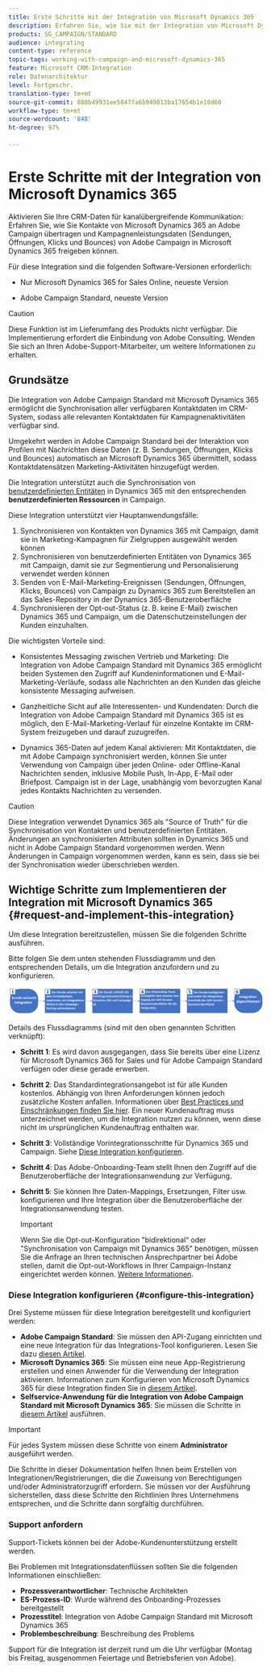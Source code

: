 ```yaml
---
title: Erste Schritte mit der Integration von Microsoft Dynamics 365
description: Erfahren Sie, wie Sie mit der Integration von Microsoft Dynamics 365 beginnen können.
products: SG_CAMPAIGN/STANDARD
audience: integrating
content-type: reference
topic-tags: working-with-campaign-and-microsoft-dynamics-365
feature: Microsoft CRM-Integration
role: Datenarchitektur
level: Fortgeschr.
translation-type: tm+mt
source-git-commit: 088b49931ee5047fa6b949813ba17654b1e10d60
workflow-type: tm+mt
source-wordcount: '848'
ht-degree: 97%

---
```



# Erste Schritte mit der Integration von Microsoft Dynamics 365

Aktivieren Sie Ihre CRM-Daten für kanalübergreifende Kommunikation: Erfahren Sie, wie Sie Kontakte von Microsoft Dynamics 365 an Adobe Campaign übertragen und Kampagnenleistungsdaten (Sendungen, Öffnungen, Klicks und Bounces) von Adobe Campaign in Microsoft Dynamics 365 freigeben können.

Für diese Integration sind die folgenden Software-Versionen erforderlich:

* Nur Microsoft Dynamics 365 for Sales Online, neueste Version

* Adobe Campaign Standard, neueste Version

>[!CAUTION]
>
>Diese Funktion ist im Lieferumfang des Produkts nicht verfügbar. Die Implementierung erfordert die Einbindung von Adobe Consulting. Wenden Sie sich an Ihren Adobe-Support-Mitarbeiter, um weitere Informationen zu erhalten.


## Grundsätze

Die Integration von Adobe Campaign Standard mit Microsoft Dynamics 365 ermöglicht die Synchronisation aller verfügbaren Kontaktdaten im CRM-System, sodass alle relevanten Kontaktdaten für Kampagnenaktivitäten verfügbar sind.

Umgekehrt werden in Adobe Campaign Standard bei der Interaktion von Profilen mit Nachrichten diese Daten (z. B. Sendungen, Öffnungen, Klicks und Bounces) automatisch an Microsoft Dynamics 365 übermittelt, sodass Kontaktdatensätzen Marketing-Aktivitäten hinzugefügt werden.

Die Integration unterstützt auch die Synchronisation von [benutzerdefinierten Entitäten](../../integrating/using/d365-acs-self-service-app-settings.md) in Dynamics 365 mit den entsprechenden **benutzerdefinierten Ressourcen** in Campaign.

Diese Integration unterstützt vier Hauptanwendungsfälle:

1. Synchronisieren von Kontakten von Dynamics 365 mit Campaign, damit sie in Marketing-Kampagnen für Zielgruppen ausgewählt werden können
1. Synchronisieren von benutzerdefinierten Entitäten von Dynamics 365 mit Campaign, damit sie zur Segmentierung und Personalisierung verwendet werden können
1. Senden von E-Mail-Marketing-Ereignissen (Sendungen, Öffnungen, Klicks, Bounces) von Campaign zu Dynamics 365 zum Bereitstellen an das Sales-Repository in der Dynamics 365-Benutzeroberfläche
1. Synchronisieren der Opt-out-Status (z. B. keine E-Mail) zwischen Dynamics 365 und Campaign, um die Datenschutzeinstellungen der Kunden einzuhalten.

Die wichtigsten Vorteile sind:

* Konsistentes Messaging zwischen Vertrieb und Marketing: Die Integration von Adobe Campaign Standard mit Dynamics 365 ermöglicht beiden Systemen den Zugriff auf Kundeninformationen und E-Mail-Marketing-Verläufe, sodass alle Nachrichten an den Kunden das gleiche konsistente Messaging aufweisen.

* Ganzheitliche Sicht auf alle Interessenten- und Kundendaten: Durch die Integration von Adobe Campaign Standard mit Dynamics 365 ist es möglich, den E-Mail-Marketing-Verlauf für einzelne Kontakte im CRM-System freizugeben und darauf zuzugreifen.

* Dynamics 365-Daten auf jedem Kanal aktivieren: Mit Kontaktdaten, die mit Adobe Campaign synchronisiert werden, können Sie unter Verwendung von Campaign über jeden Online- oder Offline-Kanal Nachrichten senden, inklusive Mobile Push, In-App, E-Mail oder Briefpost. Campaign ist in der Lage, unabhängig vom bevorzugten Kanal jedes Kontakts Nachrichten zu versenden.

>[!CAUTION]
>
>Diese Integration verwendet Dynamics 365 als &quot;Source of Truth&quot; für die Synchronisation von Kontakten und benutzerdefinierten Entitäten.  Änderungen an synchronisierten Attributen sollten in Dynamics 365 und nicht in Adobe Campaign Standard vorgenommen werden.  Wenn Änderungen in Campaign vorgenommen werden, kann es sein, dass sie bei der Synchronisation wieder überschrieben werden.


## Wichtige Schritte zum Implementieren der Integration mit Microsoft Dynamics 365 {#request-and-implement-this-integration}

Um diese Integration bereitzustellen, müssen Sie die folgenden Schritte ausführen.

Bitte folgen Sie dem unten stehenden Flussdiagramm und den entsprechenden Details, um die Integration anzufordern und zu konfigurieren.

![](assets/provisioning-wf.png)

Details des Flussdiagramms (sind mit den oben genannten Schritten verknüpft):

* **Schritt 1**: Es wird davon ausgegangen, dass Sie bereits über eine Lizenz für Microsoft Dynamics 365 for Sales und für Adobe Campaign Standard verfügen oder diese gerade erwerben.
* **Schritt 2**: Das Standardintegrationsangebot ist für alle Kunden kostenlos. Abhängig von Ihren Anforderungen können jedoch zusätzliche Kosten anfallen. Informationen über [Best Practices und Einschränkungen finden Sie hier](../../integrating/using/d365-acs-notices-and-recommendations.md). Ein neuer Kundenauftrag muss unterzeichnet werden, um die Integration nutzen zu können, wenn diese nicht im ursprünglichen Kundenauftrag enthalten war.
* **Schritt 3**: Vollständige Vorintegrationsschritte für Dynamics 365 und Campaign. Siehe [Diese Integration konfigurieren](#configure-this-integration).
* **Schritt 4**: Das Adobe-Onboarding-Team stellt Ihnen den Zugriff auf die Benutzeroberfläche der Integrationsanwendung zur Verfügung.
* **Schritt 5**: Sie können Ihre Daten-Mappings, Ersetzungen, Filter usw. konfigurieren und Ihre Integration über die Benutzeroberfläche der Integrationsanwendung testen.

   >[!IMPORTANT]
   >
   > Wenn Sie die Opt-out-Konfiguration &quot;bidirektional“ oder &quot;Synchronisation von Campaign mit Dynamics 365&quot; benötigen, müssen Sie die Anfrage an Ihren technischen Ansprechpartner bei Adobe stellen, damit die Opt-out-Workflows in Ihrer Campaign-Instanz eingerichtet werden können. [Weitere Informationen](../../integrating/using/d365-acs-notices-and-recommendations.md#opt-out).

### Diese Integration konfigurieren {#configure-this-integration}

Drei Systeme müssen für diese Integration bereitgestellt und konfiguriert werden:

* **Adobe Campaign Standard**: Sie müssen den API-Zugang einrichten und eine neue Integration für das Integrations-Tool konfigurieren. Lesen Sie dazu [diesen Artikel](../../integrating/using/d365-acs-configure-adobe-io.md).
* **Microsoft Dynamics 365**: Sie müssen eine neue App-Registrierung erstellen und einen Anwender für die Verwendung der Integration aktivieren.  Informationen zum Konfigurieren von Microsoft Dynamics 365 für diese Integration finden Sie in [diesem Artikel](../../integrating/using/d365-acs-configure-d365.md).
* **Selfservice-Anwendung für die Integration von Adobe Campaign Standard mit Microsoft Dynamics 365**: Sie müssen die Schritte in [diesem Artikel](../../integrating/using/d365-acs-self-service-app-control-access.md) ausführen.

>[!IMPORTANT]
>
>Für jedes System müssen diese Schritte von einem **Administrator** ausgeführt werden.
>
>Die Schritte in dieser Dokumentation helfen Ihnen beim Erstellen von Integrationen/Registrierungen, die die Zuweisung von Berechtigungen und/oder Administratorzugriff erfordern.  Sie müssen vor der Ausführung sicherstellen, dass diese Schritte den Richtlinien Ihres Unternehmens entsprechen, und die Schritte dann sorgfältig durchführen.


### Support anfordern

Support-Tickets können bei der Adobe-Kundenunterstützung erstellt werden.

Bei Problemen mit Integrationsdatenflüssen sollten Sie die folgenden Informationen einschließen:

* **Prozessverantwortlicher**: Technische Architekten
* **ES-Prozess-ID**: Wurde während des Onboarding-Prozesses bereitgestellt
* **Prozesstitel**: Integration von Adobe Campaign Standard mit Microsoft Dynamics 365
* **Problembeschreibung**: Beschreibung des Problems

Support für die Integration ist derzeit rund um die Uhr verfügbar (Montag bis Freitag, ausgenommen Feiertage und Betriebsferien von Adobe).
